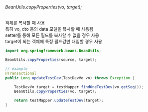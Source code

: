 ###### BeanUtils.copyProperties(vo, target);

객체를 복사할 때 사용  
특히 vo, dto 등의 data 모델을 복사할 때 사용됨  
setter를 통해 모든 필드를 복사할 수 없을 경우 사용    
target이 되는 객체에 특정 필드값만 대입할 경우 사용  

```java
import org.springframework.beans.BeanUtils;

BeanUtils.copyProperties(source, target);

// example
@Transactional
public Long updateTestDev(TestDevVo vo) throws Exception {

	TestDevVo target = testMapper.findOneTestDev(vo.getSeq());
	BeanUtils.copyProperties(vo, target);

	return testMapper.updateTestDev(target);
}
```
